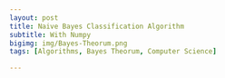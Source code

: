 ```yaml
---
layout: post
title: Naive Bayes Classification Algorithm
subtitle: With Numpy
bigimg: img/Bayes-Theorum.png
tags: [Algorithms, Bayes Theorum, Computer Science]

---
```




